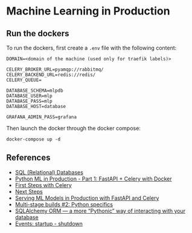 # Machine Learning in Production 

## Run the dockers

To run the dockers, first create a `.env` file with the following content:

```
DOMAIN=<domain of the machine (used only for traefik labels)>

CELERY_BROKER_URL=pyamqp://rabbitmq/
CELERY_BACKEND_URL=redis://redis/
CELERY_QUEUE=

DATABASE_SCHEMA=mlpdb
DATABASE_USER=mlp
DATABASE_PASS=mlp
DATABASE_HOST=database

GRAFANA_ADMIN_PASS=grafana
```

Then launch the docker through the docker compose:

```
docker-compose up -d
```

## References

* [SQL (Relational) Databases](https://fastapi.tiangolo.com/tutorial/sql-databases/)
* [Python ML in Production - Part 1: FastAPI + Celery with Docker](https://denisbrogg.hashnode.dev/python-ml-in-production-part-1-fastapi-celery-with-docker)
* [First Steps with Celery](https://docs.celeryq.dev/en/stable/getting-started/first-steps-with-celery.html)
* [Next Steps](https://docs.celeryq.dev/en/stable/getting-started/next-steps.html)
* [Serving ML Models in Production with FastAPI and Celery](https://towardsdatascience.com/deploying-ml-models-in-production-with-fastapi-and-celery-7063e539a5db)
* [Multi-stage builds #2: Python specifics](https://pythonspeed.com/articles/multi-stage-docker-python/#solution2-virtualenv)
* [SQLAlchemy ORM — a more “Pythonic” way of interacting with your database](https://medium.com/dataexplorations/sqlalchemy-orm-a-more-pythonic-way-of-interacting-with-your-database-935b57fd2d4d)
* [Events: startup - shutdown](https://fastapi.tiangolo.com/advanced/events/)
